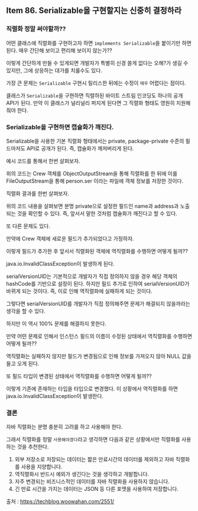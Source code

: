 ## Item 86. Serializable을 구현할지는 신중히 결정하라


### 직렬화 정말 써야할까??

어떤 클래스에 직렬화를 구현하고자 하면 `implements Serializable`을 붙이기만 하면 된다. 매우 간단해 보이고 편리해 보이지 않는가??

이렇게 간단하게 만들 수 있게되면 개발자가 특별히 신경 쓸게 없다는 오해?가 생길 수 있지만, 그에 상응하는 대가를 치룰수도 있다.

가장 큰 문제는 `Serializable` 구현시 릴리스한 뒤에는 수정이 `매우` 어렵다는 점이다.

클래스가 `Serializable`을 구현하면 직렬하된 바이트 스트림 인코딩도 하나의 공개 API가 된다. 만약 이 클래스가 널리널리 퍼지게 된다면 그 직렬화 형태도 영원히 지원해줘야 한다.


### Serializable을 구현하면 캡슐화가 깨진다.

Serializable을 사용한 기본 직렬화 형태에서는 private, package-private 수준의 필드마저도 API로 공개가 된다. 즉, 캡슐화가 깨져버리게 된다.

예시 코드를 통해서 한번 살펴보자.




위의 코드는 Crew 객체를 ObjectOutputStream을 통해 직렬화를 한 뒤에 이를 FileOutputStream을 통해 person.ser 이라는 파일에 객체 정보를 저장한 것이다.


직렬화 결과를 한번 살펴보자.



위의 코드 내용을 살펴보면 분명 private으로 설정한 필드인 name과 address과 노출되는 것을 확인할 수 있다. 즉, 앞서서 말한 것처럼 캡슐화가 깨진다고 할 수 있다.


또 다른 문제도 있다.

만약에 Crew 객체에 새로운 필드가 추가되었다고 가정하자.



이렇게 필드가 추가한 후 앞서서 직렬화된 객체에 역직렬화를 수행하면 어떻게 될까??


java.io.InvalidClassException이 발생하게 된다.




serialVersionUID는 기본적으로 개발자가 직접 정의하지 않을 경우 해당 객체의 hashCode를 기반으로 설정이 된다. 하지만 필드 추가로 인하여 serialVersionUID가 바뀌게 되는 것이다. 즉, 이로 인해 역직렬화에 실패하게 되는 것이다.


그렇다면 serialVersionUID를 개발자가 직접 정의해주면 문제가 해결되지 않을까라는 생각을 할 수 있다.

하지만 이 역시 100% 문제를 해결하지 못한다.

만약 어떤 문제로 인해서 인스턴스 필드의 이름이 수정된 상태에서 역직렬화를 수행하면 어떻게 될까??



역직렬화는 실패하지 않지만 필드가 변경됨으로 인해 정보를 가져오지 않아 NULL 값을 들고 오게 된다.

또 필드 타입이 변경된 상태에서 역직렬화를 수행하면 어떻게 될까??


이렇게 기존에 존재하는 타입을 타입으로 변경했다. 이 상황에서 역직렬화를 하면 java.io.InvalidClassException이 발생한다.




### 결론

자바 직렬화는 분명 충분히 고려를 하고 사용해야 한다.

그래서 직렬화를 정말 `사용해야겠다`라고 생각하면 다음과 같은 상황에서만 직렬화를 사용하는 것을 추천한다.

1. 외부 저장소로 저장되는 데이터는 짧은 만료시간의 데이터를 제외하고 자바 직렬화를 사용을 지양합니다.
2. 역직렬화시 반드시 예외가 생긴다는 것을 생각하고 개발합니다.
3. 자주 변경되는 비즈니스적인 데이터를 자바 직렬화을 사용하지 않습니다.
4. 긴 만료 시간을 가지는 데이터는 JSON 등 다른 포맷을 사용하여 저장합니다.


출처 : https://techblog.woowahan.com/2551/
